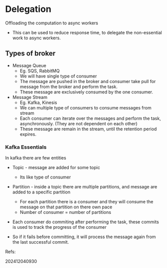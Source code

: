# Delegation
Offloading the computation to async workers
- This can be used to reduce response time, to delegate the non-essential work to async workers.

## Types of broker
- Message Queue
    - Eg. SQS, RabbitMQ
    - We will have single type of consumer
    - The message are pushed in the broker and consumer take pull for message from the broker and perform the task.
    - These message are exclusively consumed by the one consumer.
- Message Stream
    - Eg. Kafka, Kinesis
    - We can multiple type of consumers to consume messages from stream
    - Each consumer can iterate over the messages and perform the task, asynchronously. (They are not dependent on each other)
    - These message are remain in the stream, until the retention period expires.

### Kafka Essentials
In kafka there are few entities
- Topic - message are added for some topic
    - Its like type of consumer
- Partition - inside a topic there are multiple partitions, and message are added to a specific partition
    - For each partition there is a consumer and they will consume the message on that partition on there own pace
    - Number of consumer = number of partitions

- Each consumer do commiting after performing the task, these commits is used to track the progress of the consumer
- So if it fails before committing, it will process the message again from the last successful commit.

Refs: 


202412040930
